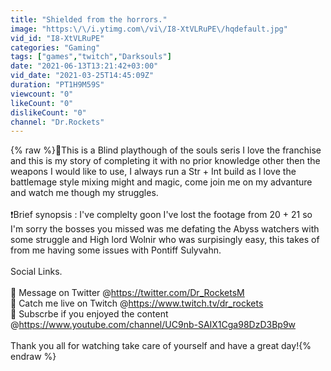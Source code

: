```yaml
---
title: "Shielded from the horrors."
image: "https:\/\/i.ytimg.com\/vi\/I8-XtVLRuPE\/hqdefault.jpg"
vid_id: "I8-XtVLRuPE"
categories: "Gaming"
tags: ["games","twitch","Darksouls"]
date: "2021-06-13T13:21:42+03:00"
vid_date: "2021-03-25T14:45:09Z"
duration: "PT1H9M59S"
viewcount: "0"
likeCount: "0"
dislikeCount: "0"
channel: "Dr.Rockets"
---
```

{% raw %}🚀This is a Blind playthough of the souls seris I love the franchise and this is my story of completing it with no prior knowledge other then the weapons I would like to use, I always run a Str + Int build as I love the battlemage style mixing might and magic, come join me on my advanture and watch me though my struggles.<br /><br />❗Brief synopsis : I've complelty goon I've lost the footage from 20 + 21 so I'm sorry the bosses you missed was me defating the Abyss watchers with some struggle and High lord Wolnir who was surpisingly easy, this takes of from me having some issues with Pontiff Sulyvahn.<br /><br />Social Links.<br /><br />🔴 Message on Twitter @<a rel="nofollow" target="blank" href="https://twitter.com/Dr_RocketsM">https://twitter.com/Dr_RocketsM</a><br />🔴 Catch me live on Twitch @<a rel="nofollow" target="blank" href="https://www.twitch.tv/dr_rockets">https://www.twitch.tv/dr_rockets</a><br />🔴 Subscrbe if you enjoyed the content @<a rel="nofollow" target="blank" href="https://www.youtube.com/channel/UC9nb-SAIX1Cga98DzD3Bp9w">https://www.youtube.com/channel/UC9nb-SAIX1Cga98DzD3Bp9w</a><br /><br />Thank you all for watching take care of yourself and have a great day!{% endraw %}
